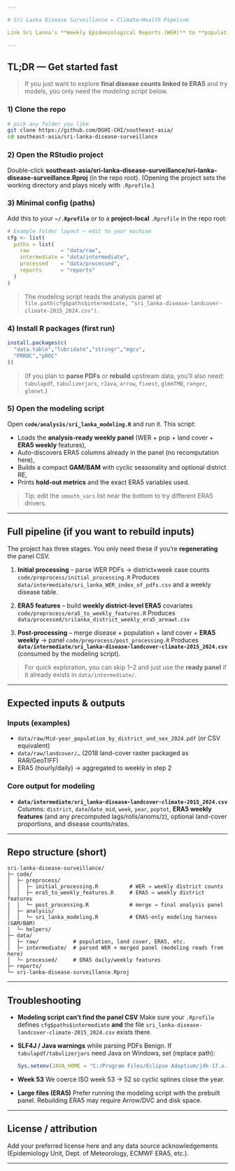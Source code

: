 ```yaml
---

# Sri Lanka Disease Surveillance ▸ Climate–Health Pipeline

Link Sri Lanka’s **Weekly Epidemiological Reports (WER)** to **population**, **land cover**, and **ERA5** climate features to support modeling (e.g., leptospirosis, dengue). Outputs are analysis-ready for GAMs and other frameworks.

---
```


## TL;DR — Get started fast

> If you just want to explore **final disease counts linked to ERA5** and try models, you only need the *modeling script* below.

### 1) Clone the repo

```bash
# pick any folder you like
git clone https://github.com/DGHI-CHI/southeast-asia/
cd southeast-asia/sri-lanka-disease-surveillance
```

### 2) Open the RStudio project

Double-click **southeast-asia/sri-lanka-disease-surveillance/sri-lanka-disease-surveillance.Rproj** (in the repo root).
(Opening the project sets the working directory and plays nicely with `.Rprofile`.)

### 3) Minimal config (paths)

Add this to your **`~/.Rprofile`** *or* to a **project-local** `.Rprofile` in the repo root:

```r
# Example folder layout — edit to your machine
cfg <- list(
  paths = list(
    raw          = "data/raw",
    intermediate = "data/intermediate",
    processed    = "data/processed",
    reports      = "reports"
  )
)
```

> The modeling script reads the analysis panel at
> `file.path(cfg$paths$intermediate, "sri_lanka-disease-landcover-climate-2015_2024.csv")`.

### 4) Install R packages (first run)

```r
install.packages(c(
  "data.table","lubridate","stringr","mgcv",
  "PRROC","pROC"
))
```

> (If you plan to **parse PDFs** or **rebuild** upstream data, you’ll also need:
> `tabulapdf`, `tabulizerjars`, `rJava`, `arrow`, `fixest`, `glmmTMB`, `ranger`, `glmnet`.)

### 5) Open the modeling script

Open **`code/analysis/sri_lanka_modeling.R`** and run it.
This script:

* Loads the **analysis-ready weekly panel** (WER + pop + land cover + **ERA5 weekly** features),
* Auto-discovers ERA5 columns already in the panel (no recomputation here),
* Builds a compact **GAM/BAM** with cyclic seasonality and optional district RE,
* Prints **hold-out metrics** and the exact ERA5 variables used.

> Tip: edit the `smooth_vars` list near the bottom to try different ERA5 drivers.

---

## Full pipeline (if you want to rebuild inputs)

The project has three stages. You only need these if you’re **regenerating** the panel CSV.

1. **Initial processing** – parse WER PDFs → district×week case counts
   `code/preprocess/initial_processing.R`
   Produces `data/intermediate/sri_lanka_WER_index_of_pdfs.csv` and a weekly disease table.

2. **ERA5 features** – build **weekly district-level ERA5** covariates
   `code/preprocess/era5_to_weekly_features.R`
   Produces `data/processed/srilanka_district_weekly_era5_areawt.csv`

3. **Post-processing** – merge disease + population + land cover + **ERA5 weekly** → panel
   `code/preprocess/post_processing.R`
   Produces **`data/intermediate/sri_lanka-disease-landcover-climate-2015_2024.csv`** (consumed by the modeling script).

> For quick exploration, you can skip 1–2 and just use the **ready panel** if it already exists in `data/intermediate/`.

---

## Expected inputs & outputs

### Inputs (examples)

* `data/raw/Mid-year_population_by_district_and_sex_2024.pdf` (or CSV equivalent)
* `data/raw/landcover/…` (2018 land-cover raster packaged as RAR/GeoTIFF)
* ERA5 (hourly/daily) → aggregated to weekly in step 2

### Core output for modeling

* **`data/intermediate/sri_lanka-disease-landcover-climate-2015_2024.csv`**
  Columns: `district`, `date`/`date_mid`, `week`, `year`, `poptot`, **ERA5 weekly features** (and any precomputed lags/rolls/anoms/z), optional land-cover proportions, and disease counts/rates.

---

## Repo structure (short)

```
sri-lanka-disease-surveillance/
├─ code/
│  ├─ preprocess/
│  │  ├─ initial_processing.R          # WER → weekly district counts
│  │  ├─ era5_to_weekly_features.R     # ERA5 → weekly district features
│  │  └─ post_processing.R             # merge → final analysis panel
│  ├─ analysis/
│  │  └─ sri_lanka_modeling.R          # ERA5-only modeling harness (GAM/BAM)
│  └─ helpers/
├─ data/
│  ├─ raw/           # population, land cover, ERA5, etc.
│  ├─ intermediate/  # parsed WER + merged panel (modeling reads from here)
│  └─ processed/     # ERA5 daily/weekly features
├─ reports/
└─ sri-lanka-disease-surveillance.Rproj
```

---

## Troubleshooting

* **Modeling script can’t find the panel CSV**
  Make sure your `.Rprofile` defines `cfg$paths$intermediate` **and** the file
  `sri_lanka-disease-landcover-climate-2015_2024.csv` exists there.

* **SLF4J / Java warnings** while parsing PDFs
  Benign. If `tabulapdf/tabulizerjars` need Java on Windows, set (replace path):

  ```r
  Sys.setenv(JAVA_HOME = "C:/Program Files/Eclipse Adoptium/jdk-17.x.x-hotspot")
  ```

* **Week 53**
  We coerce ISO week 53 → 52 so cyclic splines close the year.

* **Large files (ERA5)**
  Prefer running the modeling script with the prebuilt panel. Rebuilding ERA5 may require Arrow/DVC and disk space.

---

## License / attribution

Add your preferred license here and any data source acknowledgements (Epidemiology Unit, Dept. of Meteorology, ECMWF ERA5, etc.).

---
